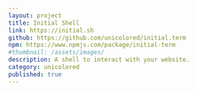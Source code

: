 ```yaml
---
layout: project
title: Initial Shell
link: https://initial.sh
github: https://github.com/unicolored/initial.term
npm: https://www.npmjs.com/package/initial-term
#thumbnail: /assets/images/
description: A shell to interact with your website.
category: unicolored
published: true
---
```

